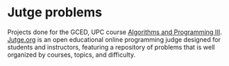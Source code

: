 # Jutge problems 
Projects done for the GCED, UPC course [Algorithms and Programming III](https://www.fib.upc.edu/ca/estudis/graus/grau-en-ciencia-i-enginyeria-de-dades/pla-destudis/assignatures/AP3-GCED). [Jutge.org](https://jutge.org/) is an open educational online programming judge designed for students and instructors, featuring a repository of problems that is well organized by courses, topics, and difficulty.
